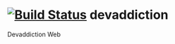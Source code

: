 [![Build Status](https://travis-ci.org/devaddiction/devaddiction.png)](https://travis-ci.org/devaddiction/devaddiction)
devaddiction
============

Devaddiction Web
